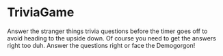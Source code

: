# TriviaGame

Answer the stranger things trivia questions before the timer goes off to avoid heading to the upside down. Of course you need to get the answers right too duh. Answer the questions right or face the Demogorgon!